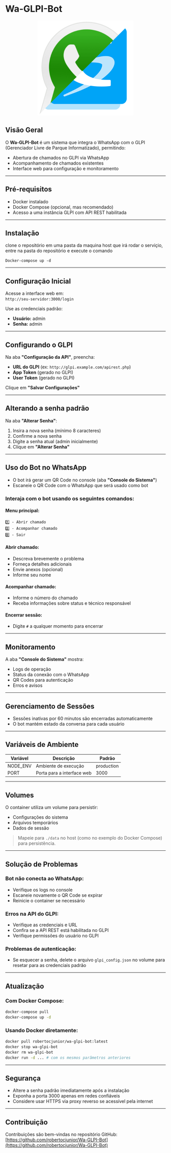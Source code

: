 # Wa-GLPI-Bot

<p align="center">
  <img src="app/public/GLPI-WA.png" alt="Logo" width="300"/>
</p>

<div style="margin-top: 20px;margin-bottom: 30px">

## Visão Geral

O **Wa-GLPI-Bot** é um sistema que integra o WhatsApp com o GLPI (Gerenciador Livre de Parque Informatizado), permitindo:

- Abertura de chamados no GLPI via WhatsApp
- Acompanhamento de chamados existentes
- Interface web para configuração e monitoramento

---

## Pré-requisitos

- Docker instalado  
- Docker Compose (opcional, mas recomendado)  
- Acesso a uma instância GLPI com API REST habilitada  

---
## Instalação

clone o repositório em uma pasta da maquina host que irá rodar o serviçio, entre na pasta do repositório e execute o comando

```CLI
Docker-compose up -d
```

---

## Configuração Inicial

Acesse a interface web em:  
`http://seu-servidor:3000/login`

Use as credenciais padrão:

- **Usuário:** admin  
- **Senha:** admin

---

## Configurando o GLPI

Na aba **"Configuração da API"**, preencha:

- **URL do GLPI** (ex: `http://glpi.example.com/apirest.php`)
- **App Token** (gerado no GLPI)
- **User Token** (gerado no GLPI)

Clique em **"Salvar Configurações"**

---

## Alterando a senha padrão

Na aba **"Alterar Senha"**:

1. Insira a nova senha (mínimo 8 caracteres)  
2. Confirme a nova senha  
3. Digite a senha atual (admin inicialmente)  
4. Clique em **"Alterar Senha"**

---

## Uso do Bot no WhatsApp

- O bot irá gerar um QR Code no console (aba **"Console do Sistema"**)  
- Escaneie o QR Code com o WhatsApp que será usado como bot  

### Interaja com o bot usando os seguintes comandos:

#### Menu principal:

```
1️⃣ - Abrir chamado  
2️⃣ - Acompanhar chamado  
0️⃣ - Sair  
```

#### Abrir chamado:

- Descreva brevemente o problema  
- Forneça detalhes adicionais  
- Envie anexos (opcional)  
- Informe seu nome  

#### Acompanhar chamado:

- Informe o número do chamado  
- Receba informações sobre status e técnico responsável  

#### Encerrar sessão:

- Digite `#` a qualquer momento para encerrar  

---

## Monitoramento

A aba **"Console do Sistema"** mostra:

- Logs de operação  
- Status da conexão com o WhatsApp  
- QR Codes para autenticação  
- Erros e avisos  

---

## Gerenciamento de Sessões

- Sessões inativas por 60 minutos são encerradas automaticamente  
- O bot mantém estado da conversa para cada usuário  

---

## Variáveis de Ambiente

| Variável   | Descrição                  | Padrão      |
|------------|----------------------------|-------------|
| NODE_ENV   | Ambiente de execução       | production  |
| PORT       | Porta para a interface web | 3000        |

---

## Volumes

O container utiliza um volume para persistir:

- Configurações do sistema  
- Arquivos temporários  
- Dados de sessão  

> Mapeie para `./data` no host (como no exemplo do Docker Compose) para persistência.

---

## Solução de Problemas

### Bot não conecta ao WhatsApp:

- Verifique os logs no console  
- Escaneie novamente o QR Code se expirar  
- Reinicie o container se necessário  

### Erros na API do GLPI:

- Verifique as credenciais e URL  
- Confira se a API REST está habilitada no GLPI  
- Verifique permissões do usuário no GLPI  

### Problemas de autenticação:

- Se esquecer a senha, delete o arquivo `glpi_config.json` no volume para resetar para as credenciais padrão  

---

## Atualização

### Com Docker Compose:

```bash
docker-compose pull
docker-compose up -d
```

### Usando Docker diretamente:

```bash
docker pull robertocjunior/wa-glpi-bot:latest
docker stop wa-glpi-bot
docker rm wa-glpi-bot
docker run -d ... # com os mesmos parâmetros anteriores
```

---

## Segurança

- Altere a senha padrão imediatamente após a instalação  
- Exponha a porta 3000 apenas em redes confiáveis  
- Considere usar HTTPS via proxy reverso se acessível pela internet  

---

## Contribuição

Contribuições são bem-vindas no repositório GitHub:  
[https://github.com/robertocjunior/Wa-GLPI-Bot](https://github.com/robertocjunior/Wa-GLPI-Bot)
